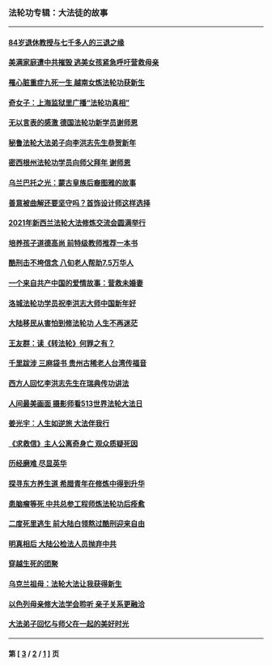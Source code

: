 ### 法轮功专辑：大法徒的故事
---
#### [84岁退休教授与七千多人的三退之缘](../../pages/nf1147481/n13796650.md) 
#### [美满家庭遭中共摧毁 逃美女孩紧急呼吁营救母亲](../../pages/nf1147481/n13792859.md) 
#### [罹心脏重症九死一生 越南女炼法轮功获新生](../../pages/nf1147481/n13732766.md) 
#### [奇女子：上海监狱里广播“法轮功真相”](../../pages/nf1147481/n13726443.md) 
#### [无以言表的感激 德国法轮功新学员谢师恩](../../pages/nf1147481/n13543790.md) 
#### [秘鲁法轮大法弟子向李洪志先生恭贺新年](../../pages/nf1147481/n13540182.md) 
#### [密西根州法轮功学员向师父拜年 谢师恩](../../pages/nf1147481/n13538183.md) 
#### [乌兰巴托之光：蒙古皇族后裔图雅的故事](../../pages/nf1147481/n13155759.md) 
#### [善意被曲解还要坚守吗？首饰设计师这样选择](../../pages/nf1147481/n13077575.md) 
#### [2021年新西兰法轮大法修炼交流会圆满举行](../../pages/nf1147481/n13033149.md) 
#### [培养孩子道德高尚 前特级教师推荐一本书](../../pages/nf1147481/n12938640.md) 
#### [酷刑击不垮信念 八旬老人帮助7.5万华人](../../pages/nf1147481/n12880712.md) 
#### [一个来自共产中国的爱情故事：营救未婚妻](../../pages/nf1147481/n12778386.md) 
#### [洛城法轮功学员祝李洪志大师中国新年好](../../pages/nf1147481/n12724685.md) 
#### [大陆移民从害怕到修法轮功 人生不再迷茫](../../pages/nf1147481/n12414325.md) 
#### [王友群：读《转法轮》何罪之有？](../../pages/nf1147481/n12408647.md) 
#### [千里跋涉 三麻袋书 贵州古稀老人台湾传福音](../../pages/nf1147481/n12198750.md) 
#### [西方人回忆李洪志先生在瑞典传功讲法](../../pages/nf1147481/n12099607.md) 
#### [人间最美画面 摄影师看513世界法轮大法日](../../pages/nf1147481/n12094118.md) 
#### [姜光宇：人生如逆旅 大法伴我行](../../pages/nf1147481/n12088664.md) 
#### [《求救信》主人公离奇身亡 观众质疑死因](../../pages/nf1147481/n11845215.md) 
#### [历经磨难 尽显英华](../../pages/nf1147481/n11723297.md) 
#### [探寻东方养生道 希腊青年在修炼中得到升华](../../pages/nf1147481/n11494502.md) 
#### [患脑瘤等死 中共总参工程师炼法轮功后痊愈](../../pages/nf1147481/n11466682.md) 
#### [二度死里逃生 前大陆白领熬过酷刑迎来自由](../../pages/nf1147481/n11368594.md) 
#### [明真相后 大陆公检法人员抛弃中共](../../pages/nf1147481/n11358618.md) 
#### [穿越生死的团聚](../../pages/nf1147481/n11258922.md) 
#### [乌克兰祖母：法轮大法让我获得新生](../../pages/nf1147481/n11269457.md) 
#### [以色列母亲修大法学会聆听 亲子关系更融洽](../../pages/nf1147481/n11268195.md) 
#### [大法弟子回忆与师父在一起的美好时光](../../pages/nf1147481/n11267759.md) 

---
#### 第 [ [3](./3.md) / [2](./2.md) / [1](./1.md) ] 页
